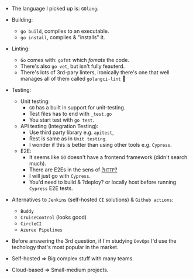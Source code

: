 - The language I picked up is: `GOlang`.

- Building:
  - `go build`, compiles to an executable.
  - `go install`, compiles & "installs" it.
- Linting:
  - `Go` comes with: `gofmt` which _fomats_ the code.
  - There's also `go vet`, but isn't fully feauterd.
  - There's lots of 3rd-pary linters, ironically there's one that well manages all of them called `golangci-lint` 🤨
- Testing:

  - Unit testing:
    - `GO` has a built in support for unit-testing.
    - Test files has to end with `_test.go`
    - You start test with `go test`.
  - API testing (Integration Testing):
    - Use third party library e.g. `apitest`,
    - Rest is same as in `Unit testing`.
    - I wonder if this is better than using other tools e.g. `Cypress`.
  - E2E:
    - It seems like `GO` doesn't have a frontend framework (didn't search much).
    - There are E2Es in the sens of [?`HTTP`?](https://github.com/gavv/httpexpect)
    - I will just go with `Cypress`.
    - You'd need to build & ?deploy? or locally host before running `Cypress` E2E tests.

- Alternatives to `Jenkins` (self-hosted `CI` solutions) & `Github actions`:

  - `Buddy`
  - `CruiseControl` (looks good)
  - `CircleCI`
  - `Azuree Pipelines`

- Before answering the 3rd question, if I'm studying `DevOps` I'd use the techology that's most popular in the market.
- Self-hosted => Big complex stuff with many teams.
- Cloud-based => Small-medium projects.
